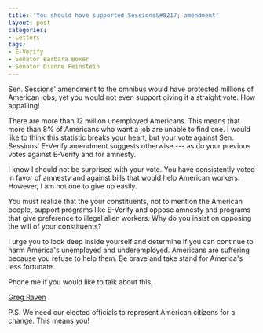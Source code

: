 ```yaml
---
title: 'You should have supported Sessions&#8217; amendment'
layout: post
categories:
- Letters
tags:
- E-Verify
- Senator Barbara Boxer
- Senator Dianne Feinstein
---
```


Sen. Sessions' amendment to the omnibus would have protected millions of American jobs, yet you would not even support giving it a straight vote. How appalling!

There are more than 12 million unemployed Americans. This means that more than 8% of Americans who want a job are unable to find one. I would like to think this statistic breaks your heart, but your vote against Sen. Sessions' E-Verify amendment suggests otherwise --- as do your previous votes against E-Verify and for amnesty.

I know I should not be surprised with your vote. You have consistently voted in favor of amnesty and against bills that would help American workers. However, I am not one to give up easily.

You must realize that the your constituents, not to mention the American people, support programs like E-Verify and oppose amnesty and programs that give preference to illegal alien workers. Why do you insist on opposing the will of your constituents?

I urge you to look deep inside yourself and determine if you can continue to harm America's unemployed and underemployed. Americans are suffering because you refuse to help them. Be brave and take stand for America's less fortunate.

Phone me if you would like to talk about this,

[Greg Raven](https://www.gregraven.org/)

P.S. We need our elected officials to represent American citizens for a change. This means you!